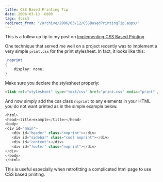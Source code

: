 ```yaml
---
title: CSS Based Printing Tip
date: 2006-03-13 -0800
tags: [css]
redirect_from: "/archive/2006/03/12/CSSBasedPrintingTip.aspx/"
---
```


This is a follow up tip to my post on [Implementing CSS Based
Printing](https://haacked.com/archive/2006/03/09/ImplementingCSSBasedPrinting.aspx "Printing Article").

One technique that served me well on a project recently was to implement
a very simple `print.css` for the print stylesheet. In fact, it looks
like this:

```csharp
.noprint
{
    display: none;
}
```

Make sure you declare the stylesheet properly:

```html
<link rel="stylesheet" type="text/css" href="print.css" media="print" />
```

And now simply add the css class `noprint` to any elements in your HTML
you do not want printed as in the simple example below.

```csharp
<html>
<head><title>example</title></head>
<body>
<div id="main">
   <div id="header" class="noprint"></div>
   <div id="sidebar" class="cool noprint"></div>
   <div id="content"></div>
   <div id="footer" class="noprint"></div>
</div>
</body>
</html>
```

This is useful especially when retrofitting a complicated html page to
use CSS based printing.
